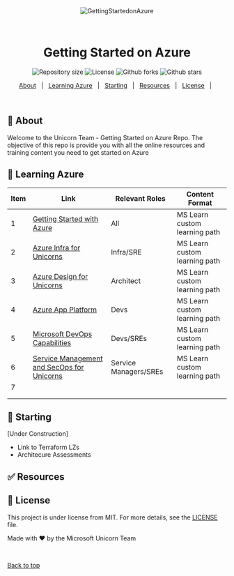 <div align="center" id="top"> 
  <img src="images/bit_unicorn.png" alt="GettingStartedonAzure" />

  &#xa0;

  <!-- <a href="https://gettingstartedonazure.netlify.app">Demo</a> -->
</div>

<h1 align="center">Getting Started on Azure</h1>

<p align="center">

  <img alt="Repository size" src="https://img.shields.io/github/repo-size/MSFTUnicorns/gettingstartedonazure?color=56BEB8">

  <img alt="License" src="https://img.shields.io/github/license/MSFTUnicorns/gettingstartedonazure?color=56BEB8">

  <img alt="Github forks" src="https://img.shields.io/github/forks/MSFTUnicorns/gettingstartedonazure?color=56BEB8" /> 

  <img alt="Github stars" src="https://img.shields.io/github/stars/MSFTUnicorns/gettingstartedonazure?color=56BEB8" /> 
</p>

<!-- Status -->

<!-- <h4 align="center"> 
	🚧  GettingStartedonAzure 🚀 Under construction...  🚧
</h4> 

<hr> -->

<p align="center">
  <a href="#dart-about">About</a> &#xa0; | &#xa0; 
  <a href="#sparkles-features">Learning Azure</a> &#xa0; | &#xa0;
  <a href="#rocket-technologies">Starting</a> &#xa0; | &#xa0;
  <a href="#white_check_mark-requirements">Resources</a> &#xa0; | &#xa0;
 <!-- > <a href="#checkered_flag-starting">Starting</a> &#xa0; | &#xa0; -->
  <a href="#memo-license">License</a> &#xa0; | &#xa0;

</p>

<br>

## :dart: About ##

Welcome to the Unicorn Team - Getting Started on Azure Repo.  The objective of this repo is provide you with all the online resources and training content you need to get started on Azure


## :school_satchel: Learning Azure ##

| Item | Link                                                                                                                 | Relevant Roles | Content Format                     |
|------|----------------------------------------------------------------------------------------------------------------------|----------------|------------------------------------|
| 1    | <a href="https//docs.microsoft.com/en-us/users/ruthbacci/collections/07yytwo1g66y17"> Getting Started with Azure</a> | All            | MS Learn custom learning path      |
| 2    | <a href="https://docs.microsoft.com/en-gb/users/ruthbacci/collections/xgxxfk3pjznw5d"> Azure Infra for Unicorns</a>                | Infra/SRE      | MS Learn custom learning path      |
| 3    | <a href="https://docs.microsoft.com/en-gb/users/ruthbacci/collections/w488ip1zrjq83e"> Azure Design for Unicorns</a>               | Architect      | MS Learn custom learning path      |
| 4    | <a href="https://docs.microsoft.com/en-gb/users/ruthbacci/collections/ng77f52jqd3e8p"> Azure App Platform</a>               |   Devs             | MS Learn custom learning path      |
| 5    | <a href="https://docs.microsoft.com/en-gb/users/ruthbacci/collections/d4jjiey1dkyew8"> Microsoft DevOps Capabilities</a>               |        Devs/SREs        | MS Learn custom learning path      |
| 6    | <a href="https://docs.microsoft.com/en-gb/users/ruthbacci/collections/d4jjiey1dk72nq"> Service Management and SecOps for Unicorns</a>| Service Managers/SREs| MS Learn custom learning path                                   |
| 7    |                                                                                                                      |                |                                    |
|      |                                                                                                                      |                |                                    |
|      |                                                                                                                      |                |                                    |

## :checkered_flag: Starting ##

[Under Construction]

- Link to Terraform LZs 
- Architecure Assessments
## :white_check_mark: Resources ##

## :memo: License ##

This project is under license from MIT. For more details, see the [LICENSE](LICENSE.md) file.


Made with :heart: by the Microsoft Unicorn Team</a>

&#xa0;

<a href="#top">Back to top</a>
